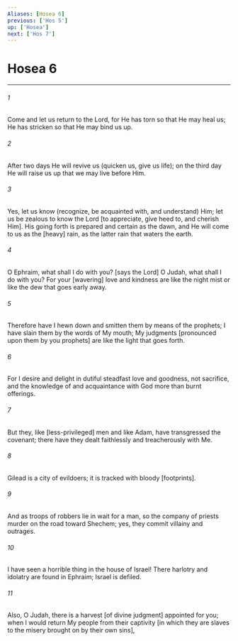 ```yaml
---
Aliases: [Hosea 6]
previous: ['Hos 5']
up: ['Hosea']
next: ['Hos 7']
---
```

# Hosea 6

***














###### 1 






Come and let us return to the Lord, for He has torn so that He may heal us; He has stricken so that He may bind us up. 













###### 2 






After two days He will revive us (quicken us, give us life); on the third day He will raise us up that we may live before Him. 













###### 3 






Yes, let us know (recognize, be acquainted with, and understand) Him; let us be zealous to know the Lord [to appreciate, give heed to, and cherish Him]. His going forth is prepared and certain as the dawn, and He will come to us as the [heavy] rain, as the latter rain that waters the earth. 













###### 4 






O Ephraim, what shall I do with you? [says the Lord] O Judah, what shall I do with you? For your [wavering] love and kindness are like the night mist or like the dew that goes early away. 













###### 5 






Therefore have I hewn down and smitten them by means of the prophets; I have slain them by the words of My mouth; My judgments [pronounced upon them by you prophets] are like the light that goes forth. 













###### 6 






For I desire and delight in dutiful steadfast love and goodness, not sacrifice, and the knowledge of and acquaintance with God more than burnt offerings. 













###### 7 






But they, like [less-privileged] men and like Adam, have transgressed the covenant; there have they dealt faithlessly and treacherously with Me. 













###### 8 






Gilead is a city of evildoers; it is tracked with bloody [footprints]. 













###### 9 






And as troops of robbers lie in wait for a man, so the company of priests murder on the road toward Shechem; yes, they commit villainy and outrages. 













###### 10 






I have seen a horrible thing in the house of Israel! There harlotry and idolatry are found in Ephraim; Israel is defiled. 













###### 11 






Also, O Judah, there is a harvest [of divine judgment] appointed for you; when I would return My people from their captivity [in which they are slaves to the misery brought on by their own sins],
